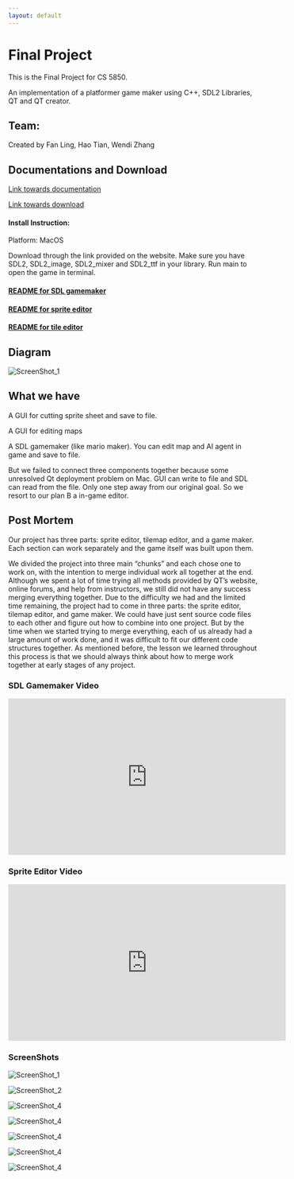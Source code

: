 ```yaml
---
layout: default
---  
```


# Final Project

This is the Final Project for CS 5850.

An implementation of a platformer game maker using C++, SDL2 Libraries, QT and QT creator. 

## Team:
Created by Fan Ling, Hao Tian, Wendi Zhang

## Documentations and Download
[Link towards documentation](https://flynn2016.github.io/FinalProject_doc)

[Link towards download](https://github.com/Spring19GameEngines/finalproject-pb/tree/master)

#### Install Instruction:  
Platform: MacOS

Download through the link provided on the website. Make sure you have SDL2, SDL2_image, SDL2_mixer and  SDL2_ttf in your library. Run main to open the game in terminal. 

#### [README for SDL gamemaker](https://github.com/Spring19GameEngines/finalproject-pb/blob/fan/Project/README.md)
#### [README for sprite editor](https://github.com/Spring19GameEngines/finalproject-pb/blob/master/SpiritEditor/README.md)
#### [README for tile editor](https://github.com/Spring19GameEngines/finalproject-pb/blob/wendi/README_tile_editor.md)

## Diagram 
![ScreenShot_1](./Image/image_diagram.png)
## What we have
A GUI for cutting sprite sheet and save to file.

A GUI for editing maps

A SDL gamemaker (like mario maker). You can edit map and AI agent in game and save to file.

But we failed to connect three components together because some unresolved Qt deployment problem on Mac. GUI can write to file and SDL can read from the file. Only one step away from our original goal. So we resort to our plan B a in-game editor.


## Post Mortem 
Our project has three parts: sprite editor, tilemap editor, and a game maker. Each section can work separately and the game itself was built upon them.

We divided the project into three main “chunks” and each chose one to work on, with the intention to merge individual work all together at the end. Although we spent a lot of time trying all methods provided by QT’s website, online forums, and help from instructors, we still did not have any success merging everything together. Due to the difficulty we had and the limited time remaining, the project had to come in three parts: the sprite editor, tilemap editor, and game maker. We could have just sent source code files to each other and figure out how to combine into one project. But by the time when we started trying to merge everything, each of us already had a large amount of work done, and it was difficult to fit our different code structures together. As mentioned before, the lesson we learned throughout this process is that we should always think about how to merge work together at early stages of any project.

### SDL Gamemaker Video 
<iframe width="560" height="315" src="https://www.youtube.com/embed/pu8Gnf25rqk" frameborder="0" allow="accelerometer; autoplay; encrypted-media; gyroscope; picture-in-picture" allowfullscreen></iframe>


### Sprite Editor Video 
<iframe width="560" height="315" src="https://www.youtube.com/embed/hgs5ZfBekn8" frameborder="0" allow="accelerometer; autoplay; encrypted-media; gyroscope; picture-in-picture" allowfullscreen></iframe>


### ScreenShots
![ScreenShot_1](./Image/image_1.png)

![ScreenShot_2](./Image/image_2.png)

![ScreenShot_4](./Image/image_4.jpg)

![ScreenShot_4](./Image/image_5.jpg)

![ScreenShot_4](./Image/image_6.jpg)

![ScreenShot_4](./Image/image_7.jpg)

![ScreenShot_4](./Image/image_8.jpg)




